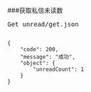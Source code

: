 ###获取私信未读数
<pre>
Get unread/get.json
</pre>

<pre>
<code>
{
    "code": 200,
    "message": "成功",
    "object": {
        "unreadCount": 1
    }
}

</code>
</pre>
